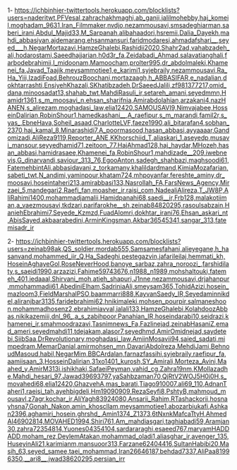 1- https://ichbinhier-twittertools.herokuapp.com/blocklists?users=naderitwt,PFVesal,zahrachakhmaghi,ab_ganji,jalilmohebby,haj_komeil,moghadam_9631,Iran_Filmmaker,nvdjo,nezammousavi,smsadeghiarman,saberi_irani,Abdul_Majid33,M_Sarpanah,alibahaadori,hsremii,Dalia_Dayekh,mahdi_abbasiyan,ajdemarang,ehsanmansuri,faridmodaresi,ahmadafshari__,seyed___h,NegarMortazavi,HamzeGhalebi,Rashidii2020,Shahr2ad,vahabzadeh_ali,hodarostami,Saeedhajjarian,h0d3r_fa,Zeidabadi_Ahmad,salavatianghali,farbodebrahimii,I_midoonam,Mamoocham,prolter995,dr_abdolmaleki,Khamenei_fa,Javad_Taajik,meysammotiee1,e_karimi1,syjebraily,nezammousavi,Ra_Ha_Yiii,IzadiFoad,BehrouzBoochani,mortazaagh,h_ABBASIFAR,e_nadalian,dokhtarrashti,EnsiyehKhazali,SKhatibzadeh,DrSaeedJalili,zf981377217,omid_dana,minoosadat13,shahab_twt,MahdiRasuli_ir,setareh_amani,seyedmmn,Hamidr1361,s_m_moosavi_n,ehsan_sharifnia,Amirabdolahian,arzakani4,nazHANEN,s_alirezam,moghadasi_law,elia12420,SAMOUSAVI9,Nimvajabee,HosseinDalirian,RobinShour1,hamedkashani__,A_raefipur,s_m_marandi,famil2r,s_yas_,EbneHava,Soheil_asaad,CharlotteLVF,faeze1990,ali_bitarafan4,sobhan_2370,haj_kamal_8,Minarashidi7,A_poormasood,hasan_abbasi,ayyaaaar,Gandomizadi,AliReza9119,Reporter_ANE,KKhorschiid_T,aliaskari_1,aseyedp,musavi_mansour,seyyedhamid71,zeitoon_77,HajAhmad128,haj_haydar,MHozeh,hasan_abbasi,hamidrasaee,Khamenei_fa,RobinShour1,mahdizade__209,iwebnevis,G_dinarvandi,saviour_313_76,EgooAnton,sadegh_shahbazi,maghsoodi61,FatemehbintAli,abbasidavani,z_torkamany,khalildardmand,KimiaMozafarian,sabeti_twt,N_andimi,yaminpour,khatam724,mhpoyanfar,fereshte_aminy,dr_moosavi,hoseintaheri213,amirabbasi133,Nasrollah_FA,FarsNews_Agency,Mirzaei_5,mandegari2,Raefi_fan,moasher_ir,raisi_com,NadealiAlireza,T_JW8P,AliRahimi1400,mohammadjamalii,Hamidpanahi68,saedi__ir,Frb128,malakotiiman,a_vaezmousavi,tkdzari,parifarokhe__sh,zeinab84820295,rasoulsabzain,HaniehEbrahimi7,Seyede_Kzmzd,FuadAlomri,dokhtar_irani76,Ehsan_askari_nt,AbisSayed,akbaarabedini,ArminKingsman,Akbar36545341,sangar_313,fatemisadr_ir


2- https://ichbinhier-twittertools.herokuapp.com/blocklists?users=zeinab98ak,QS_soldier,mordab555,Samsamesfahani,alieyegane,h_hasanvand,mohammed_iir_Q,Ha_Sadeghi,pestegazvin,jafarileilaj,hemmati_kh,HoseinAghayeGol,RoseNeverHood,banoye_sarbaz,zahra_noroozi_,farshidilaty,s_saeidi1990,arzazizi,Fahime59743676,n1988_n1989,mohshaltouki,fatemeh_401,jedaaal,Shirvani_moh,atieh_shapuri,J1nne,nezammousavi,drjahanpur,mmohammadii61,AbediniElham,SadriniaAli,smeysam365,TohidAzizi,hosein_mazloom3,FieldMarshalPSO,baammarri888,KayvanSaedy_IR,Seyedaminnikdel,aliranjbar3135,faridebrahimi62,hnikimaleki,mohsen_pourpir,salmaneshoon,mohammadhosenz2,ebrahimiavval,jalali133,HamzeGhalebi,KolahdoozAbbas,nikikazemiii,dnl_96_,a_s_zabihpoor,Panahian_IR,hoseindarabi10,seidrazi,khamenei_ir,smahmoodrazavi,Tasnimnews_Fa,Fazlinejad,zeinabHasaniZ,emad_ameri,seyedmahdi11,tdejakam,alasor7,seyedhmd,AmirOmidnejad,saydetebi,SiibSaa,DrRevolutionary,moghadasi_law,AmiinMosavii94,saied_sadati,mimpedram,MemarDanial,amirmohsen_mn,DavariAbdolreza,MehdiJami,BehnoudMasoud,habil,NegarMim,BBCArdalan,farnazfassihi,syjebraily,raefipur_fa,aamiisaan_3,HosseinDalirian,31xo1401_kurosh,SY_Amirali,Morteza_Avini,Maahed_y,AmirM313i,ishikhaki,SafaeiPeyman,vahid_cg,Zahra19nm,KMollazadhe,Mahdi_hesari_97,Jawad39693797,yaSahbzaman70,QjRtV2WOJ5H0i0H,s_movahedi68,elia12420,GhazvehA,mas_barati,Tiago910007,ali69_110,AdnanTaheri1,raeisi_tah,ayehbigdeli,Hm19090909,RezaSeyfi8,PshtyB,mahmoud_mousavl,z7agr,kochar_ir,AliYagh83924080,Ansarii_Rahim,RTashackorii,hosnayhsna7,Gonah_Nakon,amin_khoscllam,meysammotiee1,abozarbiukafi,Ashkan2396,aghamiri_hosein,ghrshd_,Amin1374_Z1373,6tNxnkMafcaTtyH,AhmedAl46902814,MOVAHED1994,Shiri761,Am_mahdiasgari,taghiabadi59,Aramjan30,zahra72354814,Yuones04354104,sardararaghi,esaeed767,maryamHADDADD,moham_rez,DeylemAtakan,mohammad_oladi1,aliasghar_ir,avenger_135,HuseyinAli21,karimianm,mansuoor313,Farzane62404416,SultanHabibi20,Masih_63,seyed_samee,taei_mohammad,Iran26646187,behdad7337,AliPaa81996350,__ari8__,jwad38620295,persian_irr
